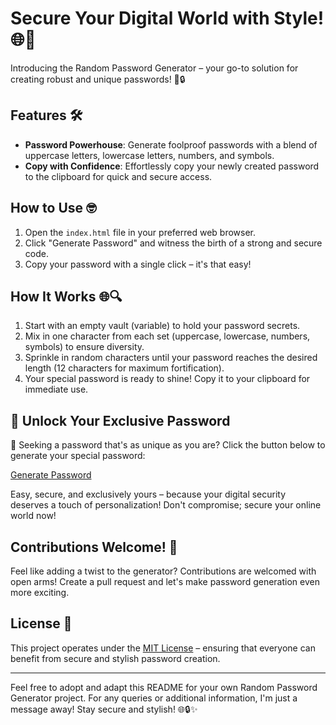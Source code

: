 # Secure Your Digital World with Style! 🌐🔐
Introducing the Random Password Generator – your go-to solution for creating robust and unique passwords! 🚀🔒

## Features 🛠️
- **Password Powerhouse**: Generate foolproof passwords with a blend of uppercase letters, lowercase letters, numbers, and symbols.
- **Copy with Confidence**: Effortlessly copy your newly created password to the clipboard for quick and secure access.

## How to Use 🤓
1. Open the `index.html` file in your preferred web browser.
2. Click "Generate Password" and witness the birth of a strong and secure code.
3. Copy your password with a single click – it's that easy!

## How It Works 🌐🔍
1. Start with an empty vault (variable) to hold your password secrets.
2. Mix in one character from each set (uppercase, lowercase, numbers, symbols) to ensure diversity.
3. Sprinkle in random characters until your password reaches the desired length (12 characters for maximum fortification).
4. Your special password is ready to shine! Copy it to your clipboard for immediate use.

## 🌟 Unlock Your Exclusive Password
🔐 Seeking a password that's as unique as you are? Click the button below to generate your special password:

[Generate Password](https://yawboah.github.io/Random-Password-Generator/) 

Easy, secure, and exclusively yours – because your digital security deserves a touch of personalization! Don't compromise; secure your online world now!

## Contributions Welcome! 🚀
Feel like adding a twist to the generator? Contributions are welcomed with open arms! Create a pull request and let's make password generation even more exciting.

## License 📜
This project operates under the [MIT License](LICENSE) – ensuring that everyone can benefit from secure and stylish password creation.

---

Feel free to adopt and adapt this README for your own Random Password Generator project. For any queries or additional information, I'm just a message away! Stay secure and stylish! 🌐🔒✨
